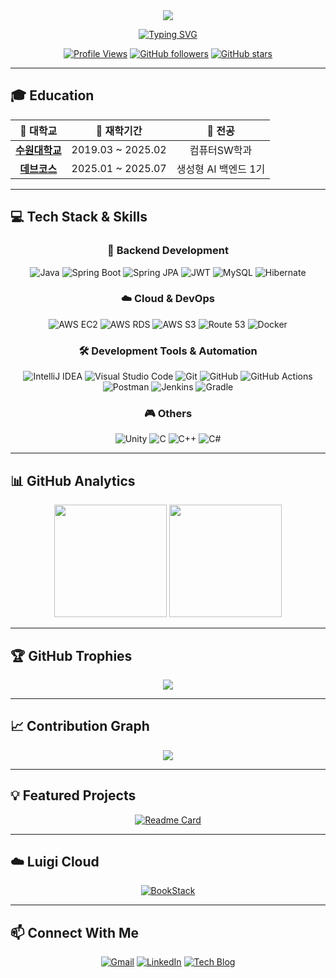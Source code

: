 <div align="center">
  <img src="https://capsule-render.vercel.app/api?type=waving&color=0:E34C26,10:DA5B0B,30:C6538C,75:3572A5,100:A371F7&height=200&section=header&text=It's%20Me!%20Luigi!&fontSize=45&fontAlignY=40&animation=twinkling&fontColor=ffffff&desc=Backend%20Developer%20&descAlignY=65&descAlign=50" />
</div>

<div align="center">
  
  [![Typing SVG](https://readme-typing-svg.herokuapp.com?font=Fira+Code&size=22&duration=3000&pause=1000&color=A371F7&center=true&vCenter=true&multiline=true&width=700&height=100&lines=Welcome+to+my+GitHub+Profile!+👋;Always+learning+and+growing+🚀)](https://git.io/typing-svg)

  [![Profile Views](https://komarev.com/ghpvc/?username=kjyy08&color=blueviolet&style=flat-square&label=Profile+Views)](https://github.com/kjyy08)
  [![GitHub followers](https://img.shields.io/github/followers/kjyy08?style=social)](https://github.com/kjyy08?tab=followers)
  [![GitHub stars](https://img.shields.io/github/stars/kjyy08?style=social)](https://github.com/kjyy08?tab=repositories)
  
</div>

---

## 🎓 Education

<div align="center">
  
  |                          🏫 **대학교**                         |     📅 **재학기간**    |   🎯 **전공**   |
  | :---------------------------------------------------------: | :----------------: | :-----------: |
  | [**수원대학교**](https://www.suwon.ac.kr/index.html?menuno=1120) | 2019.03 ~ 2025.02 |    컴퓨터SW학과    |
  |            [**데브코스**](https://programmers.co.kr/)           | 2025.01 ~ 2025.07 | 생성형 AI 백엔드 1기 |
  
</div>

---

## 💻 Tech Stack & Skills

<div align="center">

### 🧠 Backend Development
![Java](https://img.shields.io/badge/Java-ED8B00?style=for-the-badge&logo=openjdk&logoColor=white)
![Spring Boot](https://img.shields.io/badge/Spring_Boot-6DB33F?style=for-the-badge&logo=spring-boot&logoColor=white)
![Spring JPA](https://img.shields.io/badge/Spring_JPA-6DB33F?style=for-the-badge&logo=spring&logoColor=white)
![JWT](https://img.shields.io/badge/JWT-000000?style=for-the-badge&logo=JSON%20web%20tokens&logoColor=white)
![MySQL](https://img.shields.io/badge/MySQL-4479A1?style=for-the-badge&logo=mysql&logoColor=white)
![Hibernate](https://img.shields.io/badge/Hibernate-59666C?style=for-the-badge&logo=Hibernate&logoColor=white)

### ☁️ Cloud & DevOps
![AWS EC2](https://img.shields.io/badge/AWS_EC2-FF9900?style=for-the-badge&logo=amazonec2&logoColor=white)
![AWS RDS](https://img.shields.io/badge/AWS_RDS-527FFF?style=for-the-badge&logo=amazonrds&logoColor=white)
![AWS S3](https://img.shields.io/badge/AWS_S3-569A31?style=for-the-badge&logo=amazons3&logoColor=white)
![Route 53](https://img.shields.io/badge/Route_53-8C4FFF?style=for-the-badge&logo=amazonroute53&logoColor=white)
![Docker](https://img.shields.io/badge/Docker-2496ED?style=for-the-badge&logo=docker&logoColor=white)

### 🛠 Development Tools & Automation
![IntelliJ IDEA](https://img.shields.io/badge/IntelliJ_IDEA-000000.svg?style=for-the-badge&logo=intellij-idea&logoColor=white)
![Visual Studio Code](https://img.shields.io/badge/VS_Code-0078D4?style=for-the-badge&logo=visual%20studio%20code&logoColor=white)
![Git](https://img.shields.io/badge/Git-F05032?style=for-the-badge&logo=git&logoColor=white)
![GitHub](https://img.shields.io/badge/GitHub-100000?style=for-the-badge&logo=github&logoColor=white)
![GitHub Actions](https://img.shields.io/badge/GitHub_Actions-2088FF?style=for-the-badge&logo=github-actions&logoColor=white)
![Postman](https://img.shields.io/badge/Postman-FF6C37?style=for-the-badge&logo=postman&logoColor=white)
![Jenkins](https://img.shields.io/badge/Jenkins-D24939?style=for-the-badge&logo=Jenkins&logoColor=white)
![Gradle](https://img.shields.io/badge/Gradle-02303A.svg?style=for-the-badge&logo=Gradle&logoColor=white)

### 🎮 Others
![Unity](https://img.shields.io/badge/Unity-000000?style=for-the-badge&logo=unity&logoColor=white)
![C](https://img.shields.io/badge/C-00599C?style=for-the-badge&logo=c&logoColor=white)
![C++](https://img.shields.io/badge/C++-00599C?style=for-the-badge&logo=c%2B%2B&logoColor=white)
![C#](https://img.shields.io/badge/C%23-239120?style=for-the-badge&logo=csharp&logoColor=white)

</div>

---

## 📊 GitHub Analytics

<div align="center">
  <img height="180em" src="https://github-readme-stats.vercel.app/api?username=kjyy08&show_icons=true&theme=tokyonight&include_all_commits=true&count_private=true&hide_border=true&bg_color=0d1117&title_color=58a6ff&text_color=c9d1d9&icon_color=79c0ff"/>
  <img height="180em" src="https://github-readme-stats.vercel.app/api/top-langs/?username=kjyy08&layout=compact&theme=tokyonight&hide_border=true&bg_color=0d1117&title_color=58a6ff&text_color=c9d1d9"/>
</div>

---

## 🏆 GitHub Trophies
<div align="center">
  <img src="https://github-profile-trophy.vercel.app/?username=kjyy08&theme=tokyonight&no-frame=true&no-bg=true&row=1&column=7" />
</div>

---

## 📈 Contribution Graph
<div align="center">
  <img src="https://github-readme-activity-graph.vercel.app/graph?username=kjyy08&theme=tokyo-night&bg_color=0d1117&color=79c0ff&line=58a6ff&point=c9d1d9&area=true&hide_border=true" />
</div>

---

## 💡 Featured Projects

<div align="center">
  
  [![Readme Card](https://github-readme-stats.vercel.app/api/pin/?username=kjyy08&repo=AIBE1-FinalProject-Team01-BE&theme=tokyonight&hide_border=true&bg_color=0d1117&title_color=58a6ff&text_color=c9d1d9&icon_color=79c0ff)](https://github.com/kjyy08/AIBE1-FinalProject-Team01-BE)
  
</div>

---

## ☁️ Luigi Cloud

<div align="center">
  
  [![BookStack](https://img.shields.io/badge/Wiki-blue?style=for-the-badge&logo=bookstack&logoColor=white)](https://wiki.luigi99.cloud/)
  
</div>

---

## 📫 Connect With Me

<div align="center">
  
  [![Gmail](https://img.shields.io/badge/Gmail-D14836?style=for-the-badge&logo=gmail&logoColor=white)](mailto:kjyy08@gmail.com)
  [![LinkedIn](https://img.shields.io/badge/LinkedIn-0077B5?style=for-the-badge&logo=linkedin&logoColor=white)](https://linkedin.com/in/kjyy08)
  [![Tech Blog](https://img.shields.io/badge/Tech_Blog-FF5722?style=for-the-badge&logo=blogger&logoColor=white)](https://velog.io/@kjyy08)
  
</div>

